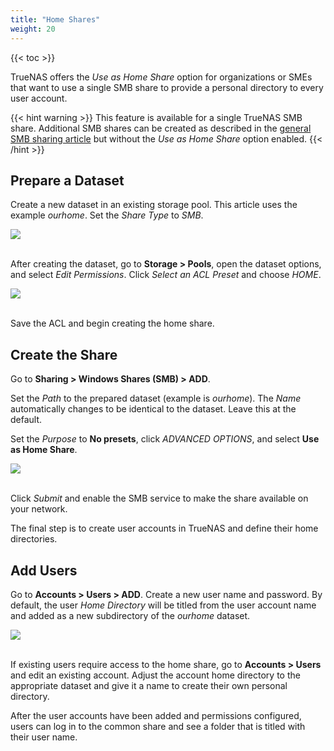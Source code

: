 ```yaml
---
title: "Home Shares"
weight: 20
---
```


{{< toc >}}

TrueNAS offers the *Use as Home Share* option for organizations or SMEs that want to use a single SMB share to provide a personal directory to every user account.

{{< hint warning >}}
This feature is available for a single TrueNAS SMB share. Additional SMB shares can be created as described in the [general SMB sharing article](/CORE/Sharing/SMB/smb-share/) but without the *Use as Home Share* option enabled.
{{< /hint >}}

## Prepare a Dataset

Create a new dataset in an existing storage pool.
This article uses the example *ourhome*.
Set the *Share Type* to *SMB*.

<img src="/images/CORE/12.0/StoragePoolsOptionsDatasetCreateOurhome.jpeg"><br><br>

After creating the dataset, go to **Storage > Pools**, open the dataset options, and select *Edit Permissions*.
Click *Select an ACL Preset* and choose *HOME*.

<img src="/images/CORE/12.0/StoragePoolsOptionsEditPermissionsACLPresetHome.png"><br><br>

Save the ACL and begin creating the home share.

## Create the Share

Go to **Sharing > Windows Shares (SMB) > ADD**. 

Set the *Path* to the prepared dataset (example is *ourhome*). The *Name* automatically changes to be identical to the dataset. Leave this at the default.

Set the *Purpose* to **No presets**, click *ADVANCED OPTIONS*, and select **Use as Home Share**. 

<img src="/images/CORE/12.0/SharingSMBAddHomeShareExample.png"><br><br>

Click *Submit* and enable the SMB service to make the share available on your network.

The final step is to create user accounts in TrueNAS and define their home directories.

## Add Users

Go to **Accounts > Users > ADD**. Create a new user name and password. By default, the user *Home Directory* will be titled from the user account name and added as a new subdirectory of the *ourhome* dataset.

<img src="/images/CORE/12.0/AccountsUsersEditHomeDir.png"><br><br>

If existing users require access to the home share, go to **Accounts > Users** and edit an existing account.
Adjust the account home directory to the appropriate dataset and give it a name to create their own personal directory.

After the user accounts have been added and permissions configured, users can log in to the common share and see a folder that is titled with their user name.
